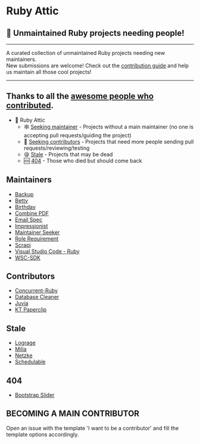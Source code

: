 # Ruby Attic
## :gem: Unmaintained Ruby projects needing people!

---

A curated collection of unmaintained Ruby projects needing new maintainers.  
New submissions are welcome! Check out the [contribution guide](https://github.com/attics/ruby_attic/blob/master/CONTRIBUTING.md) and help us maintain all those cool projects!

---
Thanks to all the [awesome people who contributed](https://github.com/attics/ruby_attic/graphs/contributors).
---

* :gem: Ruby Attic
  * :spider_web: [Seeking maintainer](#maintainers) - Projects without a main maintainer (no one is accepting pull requests/guiding the project)
  * :juggling_person: [Seeking contributors](#contributors) - Projects that need more people sending pull requests/reviewing/testing
  * :sleepy: [Stale](#stale) - Projects that may be dead
  * :sos: [404](#404) - Those who died but should come back

## Maintainers

* [Backup](https://github.com/backup/backup)
* [Betty](https://github.com/pickhardt/betty)
* [Birthday](https://github.com/railslove/birthday)
* [Combine PDF](https://github.com/boazsegev/combine_pdf)
* [Email Spec](https://github.com/email-spec/email-spec/)
* [Impressionist](https://github.com/charlotte-ruby/impressionist)
* [Maintainer Seeker](https://github.com/andrewmcodes/maintainer-seeker)
* [Role Requirement](https://github.com/timcharper/role_requirement)
* [Scrapi](https://github.com/assaf/scrapi)
* [Visual Studio Code - Ruby](https://github.com/rubyide/vscode-ruby)
* [WSC-SDK](https://github.com/WowzaMediaSystems/wsc-sdk-ruby)

## Contributors

* [Concurrent-Ruby](https://github.com/ruby-concurrency/concurrent-ruby/)
* [Database Cleaner](https://github.com/DatabaseCleaner/database_cleaner)
* [Juvia](https://github.com/phusion/juvia)
* [KT Paperclip](https://github.com/kreeti/kt-paperclip)

## Stale

* [Lograge](https://github.com/roidrage/lograge)
* [Milia](https://github.com/jekuno/milia)
* [Netzke](https://github.com/netzke/netzke)
* [Schedulable](https://github.com/benignware/schedulable)

## 404
* [Bootstrap Slider](https://github.com/seiyria/bootstrap-slider)

## BECOMING A MAIN CONTRIBUTOR

Open an issue with the template 'I want to be a contributor' and fill the template options accordingly.

